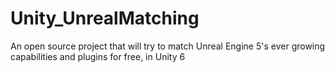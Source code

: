 # Unity_UnrealMatching
An open source project that will try to match Unreal Engine 5's ever growing capabilities and plugins for free, in Unity 6

